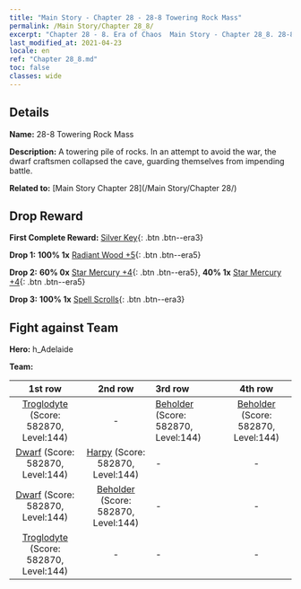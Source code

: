 ```yaml
---
title: "Main Story - Chapter 28 - 28-8 Towering Rock Mass"
permalink: /Main Story/Chapter 28_8/
excerpt: "Chapter 28 - 8. Era of Chaos  Main Story - Chapter 28_8. 28-8 Towering Rock Mass"
last_modified_at: 2021-04-23
locale: en
ref: "Chapter 28_8.md"
toc: false
classes: wide
---
```


## Details

 **Name:** 28-8 Towering Rock Mass

 **Description:** A towering pile of rocks. In an attempt to avoid the war, the dwarf craftsmen collapsed the cave, guarding themselves from impending battle.

 **Related to:** [Main Story Chapter 28](/Main Story/Chapter 28/)

## Drop Reward

 **First Complete Reward:** [Silver Key](/Items/con_693/){: .btn .btn--era3}

 **Drop 1:** **100% 1x** [Radiant Wood +5](/Items/mat_97/){: .btn .btn--era5}

 **Drop 2:** **60% 0x** [Star Mercury +4](/Items/mat_91/){: .btn .btn--era5}, **40% 1x** [Star Mercury +4](/Items/mat_91/){: .btn .btn--era5}

 **Drop 3:** **100% 1x** [Spell Scrolls](/Items/con_694/){: .btn .btn--era3}


## Fight against Team
 **Hero:** h_Adelaide

 **Team:**


  | 1st row | 2nd row | 3rd row | 4th row |
  |:----:|:----:|:----|:----:|
  | [Troglodyte](/units/Troglodyte/) (Score: 582870, Level:144)  | - | [Beholder](/units/Beholder/) (Score: 582870, Level:144)  | [Beholder](/units/Beholder/) (Score: 582870, Level:144)  |
  | [Dwarf](/units/Dwarf/) (Score: 582870, Level:144)  | [Harpy](/units/Harpy/) (Score: 582870, Level:144)  | - | - |
  | [Dwarf](/units/Dwarf/) (Score: 582870, Level:144)  | [Beholder](/units/Beholder/) (Score: 582870, Level:144)  | - | - |
  | [Troglodyte](/units/Troglodyte/) (Score: 582870, Level:144)  | - | - | - |


